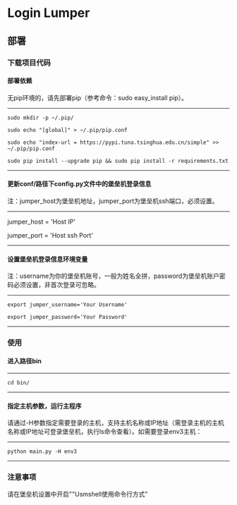 # Login Lumper

## 部署

### 下载项目代码

#### 部署依赖

无pip环境的，请先部署pip（参考命令：sudo easy_install pip）。

---
    sudo mkdir -p ~/.pip/
        
    sudo echo "[global]" > ~/.pip/pip.conf
    
    sudo echo "index-url = https://pypi.tuna.tsinghua.edu.cn/simple" >> ~/.pip/pip.conf
    
    sudo pip install --upgrade pip && sudo pip install -r requirements.txt
 
---
 
   
#### 更新conf/路径下config.py文件中的堡垒机登录信息
注：jumper_host为堡垒机地址，jumper_port为堡垒机ssh端口，必须设置。

---

jumper_host = 'Host IP'

jumper_port = 'Host ssh Port'  

---  

#### 设置堡垒机登录信息环境变量

注：username为你的堡垒机账号，一般为姓名全拼，password为堡垒机账户密码必须设置，非首次登录可忽略。

---

    export jumper_username='Your Username'

    export jumper_password='Your Password'

---


### 使用

#### 进入路径bin

---

    cd bin/

---

#### 指定主机参数，运行主程序

请通过-H参数指定需要登录的主机，支持主机名称或IP地址（需登录主机的主机名称或IP地址可登录堡垒机，执行ls命令查看）。如需要登录env3主机：

---

    python main.py -H env3

---


### 注意事项

请在堡垒机设置中开启""Usmshell使用命令行方式"